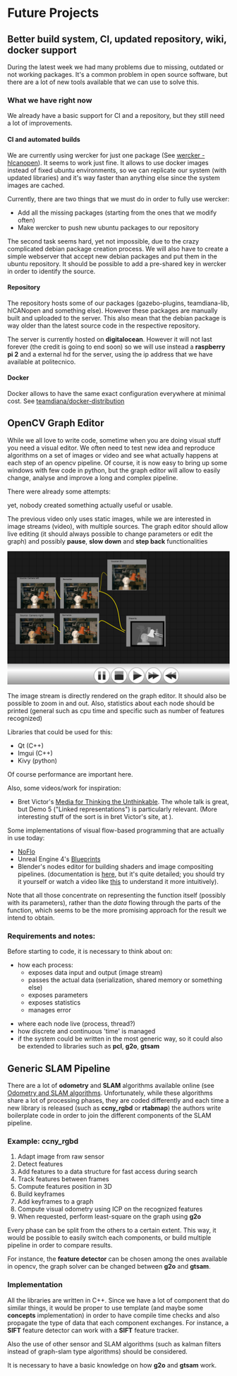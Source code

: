 # Future Projects

## Better build system, CI, updated repository, wiki, docker support

During the latest week we had many problems due to missing, outdated or not working packages.
It's a common problem in open source software, but there are a lot of new tools available that we can use to solve this.


### What we have right now

We already have a basic support for CI and a repository, but they still need a lot of improvements.

#### CI and automated builds

We are currently using wercker for just one package (See [wercker - hlcanopen](https://app.wercker.com/#applications/55bbc646603eb27f5305156c)).
It seems to work just fine. It allows to use docker images instead of fixed ubuntu environments, so we can replicate our system (with updated libraries) and it's
way faster than anything else since the system images are cached.

Currently, there are two things that we must do in order to fully use wercker:

- Add all the missing packages (starting from the ones that we modify often)
- Make wercker to push new ubuntu packages to our repository

The second task seems hard, yet not impossible, due to the crazy complicated debian package creation process.
We will also have to create a simple webserver that accept new debian packages and put them in the ubuntu repository. It should be possible to add a pre-shared key
in wercker in order to identify the source.

#### Repository

The repository hosts some of our packages (gazebo-plugins, teamdiana-lib, hlCANopen and something else). However these packages are manually built and uploaded to the server.
This also mean that the debian package is way older than the latest source code in the respective repository.

The server is currently hosted on **digitalocean**. However it will not last forever (the credit is going to end soon) so we will use instead a **raspberry pi 2** and a external hd
for the server, using the ip address that we have available at politecnico.

#### Docker

Docker allows to have the same exact configuration everywhere at minimal cost. See [teamdiana/docker-distribution](https://github.com/team-diana/docker-distribution)

## OpenCV Graph Editor

While we all love to write code, sometime when you are doing visual stuff you need a visual editor.
We often need to test new idea and reproduce algorithms on a set of images or video and see what actually happens at each step of an opencv pipeline.
Of course, it is now easy to bring up some windows with few code in python, but the graph editor will allow to easily change, analyse and improve a long and complex pipeline.

There were already some attempts:

[](https://www.youtube.com/watch?v=1aAh1Cmlguc&feature=youtu.be)

yet, nobody created something actually useful or usable.

The previous video only uses static images, while we are interested in image streams (video), with multiple sources. The graph editor should
allow live editing (it should always possible to change parameters or edit the graph) and possibly **pause**, **slow down** and **step back** functionalities

![OpenCV Graph Editor mockup](/uploads/opencv_grapheditor_mockup.png)

The image stream is directly rendered on the graph editor. It should also be possible to zoom in and out. Also, statistics about each node should be printed (general such as cpu time and specific such as number of features recognized)

Libraries that could be used for this:

- Qt (C++)
- Imgui (C++)
- Kivy (python)

Of course performance are important here.

Also, some videos/work for inspiration:

- Bret Victor's
  [Media for Thinking the Unthinkable](http://worrydream.com/MediaForThinkingTheUnthinkable/). The
  whole talk is great, but Demo 5 ("Linked representations") is
  particularly relevant. (More interesting stuff of the sort is in
  bret Victor's site, at [](worrydream.com)).

Some implementations of visual flow-based programming that are actually in use today:

- [NoFlo](noflojs.org)
- Unreal Engine 4's [Blueprints](https://docs.unrealengine.com/latest/INT/Engine/Blueprints/index.html)
- Blender's nodes editor for building shaders and image compositing pipelines. (documentation is [here](https://blender.org/manual/composite_nodes/index.html), but it's quite detailed; you should try it yourself or watch a video like [this](https://www.youtube.com/watch?v=1LRDR0WAneE) to understand it more intuitively).

Note that all those concentrate on representing the function itself
(possibly with its parameters), rather than the *data* flowing through
the parts of the function, which seems to be the more promising
approach for the result we intend to obtain.

### Requirements and notes:

Before starting to code, it is necessary to think about on:

- how each process:
  - exposes data input and output (image stream)
  - passes the actual data (serialization, shared memory or something else)
  - exposes parameters
  * exposes statistics
  * manages error
* where each node live (process, thread?)
* how discrete and continuous 'time' is managed
* if the system could be written in the most generic way, so it could also be extended to libraries such as **pcl**, **g2o**, **gtsam**

## Generic SLAM Pipeline

There are a lot of **odometry** and **SLAM** algorithms available online (see [Odometry and SLAM algorithms](odom_slam_algorithms.md).
Unfortunately, while these algorithms share a lot of processing phases, they are coded differently and each time a new library is released
(such as **ccny_rgbd** or **rtabmap**) the authors write boilerplate code in order to join the different components of the SLAM pipeline.

### Example: **ccny_rgbd**

1. Adapt image from raw sensor
2. Detect features
3. Add features to a data structure for fast access during search
4. Track features between frames
5. Compute features position in 3D
6. Build keyframes
7. Add keyframes to a graph
8. Compute visual odometry using ICP on the recognized features
9. When requested, perform least-square on the graph using **g2o**

Every phase can be split from the others to a certain extent. This way, it would be possible to easily switch each components,
or build multiple pipeline in order to compare results.

For instance, the **feature detector** can be chosen among the ones available in opencv, the graph solver can be changed between **g2o** and **gtsam**.

### Implementation

All the libraries are written in C++. Since we have a lot of component that do similar things,
it would be proper to use template (and maybe some **concepts** implementation) in order to have compile time checks
and also propagate the type of data that each component exchanges. For instance, a **SIFT** feature detector can work with a
**SIFT** feature tracker.

Also the use of other sensor and SLAM algorithms (such as kalman filters instead of graph-slam type algorithms) should be considered.

It is necessary to have a basic knowledge on how **g2o** and **gtsam** work.
